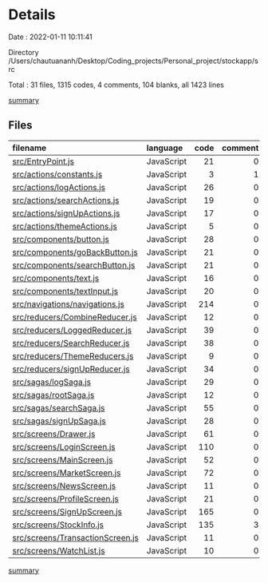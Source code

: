# Details

Date : 2022-01-11 10:11:41

Directory /Users/chautuananh/Desktop/Coding_projects/Personal_project/stockapp/src

Total : 31 files,  1315 codes, 4 comments, 104 blanks, all 1423 lines

[summary](results.md)

## Files
| filename | language | code | comment | blank | total |
| :--- | :--- | ---: | ---: | ---: | ---: |
| [src/EntryPoint.js](/src/EntryPoint.js) | JavaScript | 21 | 0 | 6 | 27 |
| [src/actions/constants.js](/src/actions/constants.js) | JavaScript | 3 | 1 | 0 | 4 |
| [src/actions/logActions.js](/src/actions/logActions.js) | JavaScript | 26 | 0 | 3 | 29 |
| [src/actions/searchActions.js](/src/actions/searchActions.js) | JavaScript | 19 | 0 | 2 | 21 |
| [src/actions/signUpActions.js](/src/actions/signUpActions.js) | JavaScript | 17 | 0 | 2 | 19 |
| [src/actions/themeActions.js](/src/actions/themeActions.js) | JavaScript | 5 | 0 | 0 | 5 |
| [src/components/button.js](/src/components/button.js) | JavaScript | 28 | 0 | 2 | 30 |
| [src/components/goBackButton.js](/src/components/goBackButton.js) | JavaScript | 21 | 0 | 1 | 22 |
| [src/components/searchButton.js](/src/components/searchButton.js) | JavaScript | 21 | 0 | 1 | 22 |
| [src/components/text.js](/src/components/text.js) | JavaScript | 16 | 0 | 1 | 17 |
| [src/components/textInput.js](/src/components/textInput.js) | JavaScript | 20 | 0 | 2 | 22 |
| [src/navigations/navigations.js](/src/navigations/navigations.js) | JavaScript | 214 | 0 | 11 | 225 |
| [src/reducers/CombineReducer.js](/src/reducers/CombineReducer.js) | JavaScript | 12 | 0 | 3 | 15 |
| [src/reducers/LoggedReducer.js](/src/reducers/LoggedReducer.js) | JavaScript | 39 | 0 | 2 | 41 |
| [src/reducers/SearchReducer.js](/src/reducers/SearchReducer.js) | JavaScript | 38 | 0 | 2 | 40 |
| [src/reducers/ThemeReducers.js](/src/reducers/ThemeReducers.js) | JavaScript | 9 | 0 | 1 | 10 |
| [src/reducers/signUpReducer.js](/src/reducers/signUpReducer.js) | JavaScript | 34 | 0 | 4 | 38 |
| [src/sagas/logSaga.js](/src/sagas/logSaga.js) | JavaScript | 29 | 0 | 3 | 32 |
| [src/sagas/rootSaga.js](/src/sagas/rootSaga.js) | JavaScript | 12 | 0 | 2 | 14 |
| [src/sagas/searchSaga.js](/src/sagas/searchSaga.js) | JavaScript | 55 | 0 | 4 | 59 |
| [src/sagas/signUpSaga.js](/src/sagas/signUpSaga.js) | JavaScript | 28 | 0 | 3 | 31 |
| [src/screens/Drawer.js](/src/screens/Drawer.js) | JavaScript | 61 | 0 | 8 | 69 |
| [src/screens/LoginScreen.js](/src/screens/LoginScreen.js) | JavaScript | 110 | 0 | 4 | 114 |
| [src/screens/MainScreen.js](/src/screens/MainScreen.js) | JavaScript | 52 | 0 | 4 | 56 |
| [src/screens/MarketScreen.js](/src/screens/MarketScreen.js) | JavaScript | 72 | 0 | 4 | 76 |
| [src/screens/NewsScreen.js](/src/screens/NewsScreen.js) | JavaScript | 11 | 0 | 2 | 13 |
| [src/screens/ProfileScreen.js](/src/screens/ProfileScreen.js) | JavaScript | 21 | 0 | 3 | 24 |
| [src/screens/SignUpScreen.js](/src/screens/SignUpScreen.js) | JavaScript | 165 | 0 | 7 | 172 |
| [src/screens/StockInfo.js](/src/screens/StockInfo.js) | JavaScript | 135 | 3 | 14 | 152 |
| [src/screens/TransactionScreen.js](/src/screens/TransactionScreen.js) | JavaScript | 11 | 0 | 1 | 12 |
| [src/screens/WatchList.js](/src/screens/WatchList.js) | JavaScript | 10 | 0 | 2 | 12 |

[summary](results.md)